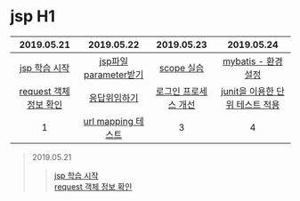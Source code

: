 jsp H1
===

|2019.05.21|2019.05.22|2019.05.23|2019.05.24|
|:---:|:---:|:---:|:---:|
|[jsp 학습 시작](https://github.com/hanssol/jsp/commit/bb40c42b4f173acd75910a00c1bda33e2dd91c44) | [jsp파일 parameter받기](https://github.com/hanssol/jsp/commit/61602ac58e259106edc5652312aeaf76a546aa5c)|[scope 실습](https://github.com/hanssol/jsp/commits/master?after=c62dc06408131d73419a0b29c16536aac395dc98+34) |[mybatis - 환경설정](https://github.com/hanssol/jsp/commit/e9b4a5ec1b5830d713dd948f6b57c9ad5482d87d)|
|[request 객체 정보 확인](https://github.com/hanssol/jsp/commit/c21ea176a76b7d4faa49ee0a8b11d5673e805efb) | [응답위임하기](https://github.com/hanssol/jsp/commit/87ecd1c562733b8e3f72adcb7213314e078cc603) | [로그인 프로세스 개선](https://github.com/hanssol/jsp/commit/eabe93149f31942c4e4fed261f61627fb2dfce40) |[junit을 이용한 단위 테스트 적용](https://github.com/hanssol/jsp/commit/aef6c3c4427fa0007f9fc8475e1617baa67f4973)|
|1 | [url mapping 테스트](https://github.com/hanssol/jsp/commit/15b291d9e4d7f0a0cf148614ed17678f2aaf99f2) | 3 |4|

>2019.05.21
>>[jsp 학습 시작](https://github.com/hanssol/jsp/commit/bb40c42b4f173acd75910a00c1bda33e2dd91c44) <br>
>>[request 객체 정보 확인](https://github.com/hanssol/jsp/commit/c21ea176a76b7d4faa49ee0a8b11d5673e805efb)
